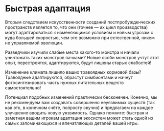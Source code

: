 # Быстрая адаптация

Вторым следствием искусственности созданий постпробужденческих пространств является то, что они (точнее — их цикл производства) могут адаптироваться к изменяющимся условиям и новым угрозам с куда большей скоростью, чем это возможно при естественной, никем не управляемой эволюции.

Разведчики изучили слабые места какого-то монстра и начали уничтожать таких монстров пачками? Новые особи монстров учтут этот опыт, перестроятся, адаптируются, будут лишены старых слабостей!

Изменение климата лишило ваших травоядных кормовой базы? Травоядные адаптируются, обрастут симбионтами и начнут фотосинтезировать часть нужных питательных веществ самостоятельно!

Потенциал подобных изменений практически бесконечен. Конечно, мы не рекомендуем вам создавать совершенно неуязвимых существ (так как это, в конечном счёте, попросту скучно) и предлагаем на каждое улучшение вводить новую уязвимость. Однако помните: быстрая и заметная вашим игрокам адаптация экосистем может стать одной из самых запоминающихся и впечатляющих деталей вашей игры.